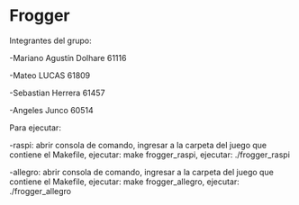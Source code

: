 # Frogger
Integrantes del grupo:


-Mariano Agustín Dolhare 61116

-Mateo LUCAS 61809

-Sebastian Herrera 61457

-Angeles Junco 60514

Para ejecutar: 

  -raspi: abrir consola de comando, ingresar a la  carpeta del juego que contiene el Makefile, ejecutar: make frogger_raspi, ejecutar: ./frogger_raspi
  
  -allegro: abrir consola de comando, ingresar a la  carpeta del juego que contiene el Makefile, ejecutar: make frogger_allegro, ejecutar: ./frogger_allegro
